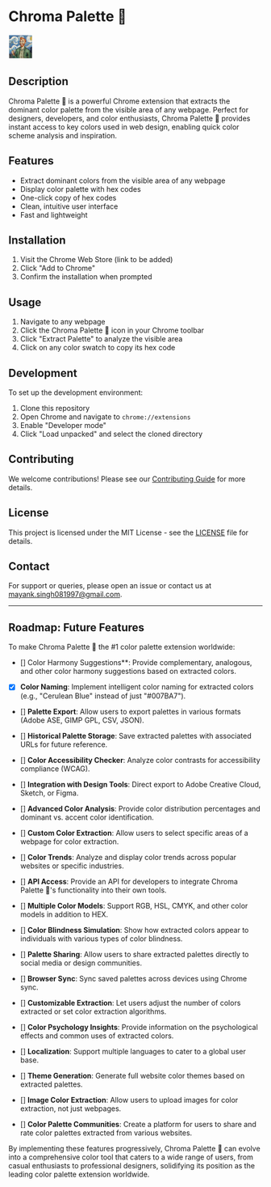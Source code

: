 # Chroma Palette 🎨

![Chroma Palette 🎨 Logo](icon48.png)

## Description

Chroma Palette 🎨 is a powerful Chrome extension that extracts the dominant color palette from the visible area of any webpage. Perfect for designers, developers, and color enthusiasts, Chroma Palette 🎨 provides instant access to key colors used in web design, enabling quick color scheme analysis and inspiration.

## Features

- Extract dominant colors from the visible area of any webpage
- Display color palette with hex codes
- One-click copy of hex codes
- Clean, intuitive user interface
- Fast and lightweight

## Installation

1. Visit the Chrome Web Store (link to be added)
2. Click "Add to Chrome"
3. Confirm the installation when prompted

## Usage

1. Navigate to any webpage
2. Click the Chroma Palette 🎨 icon in your Chrome toolbar
3. Click "Extract Palette" to analyze the visible area
4. Click on any color swatch to copy its hex code

## Development

To set up the development environment:

1. Clone this repository
2. Open Chrome and navigate to `chrome://extensions`
3. Enable "Developer mode"
4. Click "Load unpacked" and select the cloned directory

## Contributing

We welcome contributions! Please see our [Contributing Guide](CONTRIBUTING.md) for more details.

## License

This project is licensed under the MIT License - see the [LICENSE](LICENSE) file for details.

## Contact

For support or queries, please open an issue or contact us at [mayank.singh081997@gmail.com](mailto:mayank.singh081997@gmail.com).

---

## Roadmap: Future Features

To make Chroma Palette 🎨 the #1 color palette extension worldwide:

- [] Color Harmony Suggestions**: Provide complementary, analogous, and other color harmony suggestions based on extracted colors.

- [x] **Color Naming**: Implement intelligent color naming for extracted colors (e.g., "Cerulean Blue" instead of just "#007BA7").

- [] **Palette Export**: Allow users to export palettes in various formats (Adobe ASE, GIMP GPL, CSV, JSON).

- [] **Historical Palette Storage**: Save extracted palettes with associated URLs for future reference.

- [] **Color Accessibility Checker**: Analyze color contrasts for accessibility compliance (WCAG).

- [] **Integration with Design Tools**: Direct export to Adobe Creative Cloud, Sketch, or Figma.

- [] **Advanced Color Analysis**: Provide color distribution percentages and dominant vs. accent color identification.

- [] **Custom Color Extraction**: Allow users to select specific areas of a webpage for color extraction.

- [] **Color Trends**: Analyze and display color trends across popular websites or specific industries.

- [] **API Access**: Provide an API for developers to integrate Chroma Palette 🎨's functionality into their own tools.

- [] **Multiple Color Models**: Support RGB, HSL, CMYK, and other color models in addition to HEX.

- [] **Color Blindness Simulation**: Show how extracted colors appear to individuals with various types of color blindness.

- [] **Palette Sharing**: Allow users to share extracted palettes directly to social media or design communities.

- [] **Browser Sync**: Sync saved palettes across devices using Chrome sync.

- [] **Customizable Extraction**: Let users adjust the number of colors extracted or set color extraction algorithms.

- [] **Color Psychology Insights**: Provide information on the psychological effects and common uses of extracted colors.

- [] **Localization**: Support multiple languages to cater to a global user base.

- [] **Theme Generation**: Generate full website color themes based on extracted palettes.

- [] **Image Color Extraction**: Allow users to upload images for color extraction, not just webpages.

- [] **Color Palette Communities**: Create a platform for users to share and rate color palettes extracted from various websites.

By implementing these features progressively, Chroma Palette 🎨 can evolve into a comprehensive color tool that caters to a wide range of users, from casual enthusiasts to professional designers, solidifying its position as the leading color palette extension worldwide.
